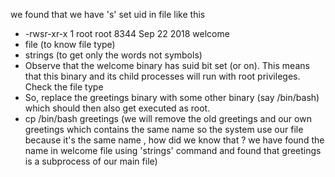 we found that we have 's' set uid in file like this 
- -rwsr-xr-x 1 root    root    8344 Sep 22  2018 welcome
- file (to know file type)
- strings (to get only the words not symbols)
- Observe that the welcome binary has suid bit set (or on). This means that this binary and its child processes will run with root privileges. Check the file type
- So, replace the greetings binary with some other binary (say /bin/bash) which should then also get executed as root.
- cp /bin/bash greetings (we will remove the old greetings and our own greetings which contains the same name so the system use our file because it's the same name , how did we know that ? we have found the name in welcome file using 'strings' command and found that greetings is a subprocess of our main file)

